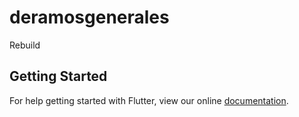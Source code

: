 # deramosgenerales

Rebuild

## Getting Started

For help getting started with Flutter, view our online
[documentation](https://flutter.io/).
